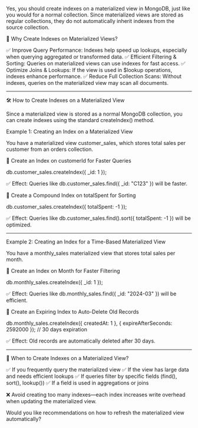 Yes, you should create indexes on a materialized view in MongoDB, just like you would for a normal collection. Since materialized views are stored as regular collections, they do not automatically inherit indexes from the source collection.

🔹 Why Create Indexes on Materialized Views?

✅ Improve Query Performance: Indexes help speed up lookups, especially when querying aggregated or transformed data.
✅ Efficient Filtering & Sorting: Queries on materialized views can use indexes for fast access.
✅ Optimize Joins & Lookups: If the view is used in $lookup operations, indexes enhance performance.
✅ Reduce Full Collection Scans: Without indexes, queries on the materialized view may scan all documents.


---

🛠️ How to Create Indexes on a Materialized View

Since a materialized view is stored as a normal MongoDB collection, you can create indexes using the standard createIndex() method.

Example 1: Creating an Index on a Materialized View

You have a materialized view customer_sales, which stores total sales per customer from an orders collection.

📌 Create an Index on customerId for Faster Queries

db.customer_sales.createIndex({ _id: 1 });

✅ Effect: Queries like db.customer_sales.find({ _id: "C123" }) will be faster.

📌 Create a Compound Index on totalSpent for Sorting

db.customer_sales.createIndex({ totalSpent: -1 });

✅ Effect: Queries like db.customer_sales.find().sort({ totalSpent: -1 }) will be optimized.


---

Example 2: Creating an Index for a Time-Based Materialized View

You have a monthly_sales materialized view that stores total sales per month.

📌 Create an Index on Month for Faster Filtering

db.monthly_sales.createIndex({ _id: 1 });

✅ Effect: Queries like db.monthly_sales.find({ _id: "2024-03" }) will be efficient.

📌 Create an Expiring Index to Auto-Delete Old Records

db.monthly_sales.createIndex({ createdAt: 1 }, { expireAfterSeconds: 2592000 });  // 30 days expiration

✅ Effect: Old records are automatically deleted after 30 days.


---

📌 When to Create Indexes on a Materialized View?

✅ If you frequently query the materialized view
✅ If the view has large data and needs efficient lookups
✅ If queries filter by specific fields (find(), sort(), lookup())
✅ If a field is used in aggregations or joins

❌ Avoid creating too many indexes—each index increases write overhead when updating the materialized view.

Would you like recommendations on how to refresh the materialized view automatically?

